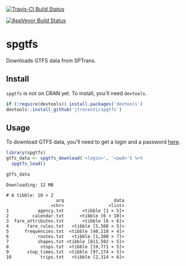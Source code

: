 [![Travis-CI Build Status](https://travis-ci.org/jtrecenti/spgtfs.svg?branch=master)](https://travis-ci.org/jtrecenti/spgtfs)

[![AppVeyor Build Status](https://ci.appveyor.com/api/projects/status/github/jtrecenti/spgtfs?branch=master&svg=true)](https://ci.appveyor.com/project/jtrecenti/spgtfs)

# spgtfs

Downloads GTFS data from SPTrans.

## Install

`spgtfs` is not on CRAN yet. To install, you'll need `devtools`.

```r
if (!require(devtools)) install.packages('devtools')
devtools::install_github('jtrecenti/spgtfs')
```

## Usage

To download GTFS data, you'll need to get a login and a password [here](http://www.sptrans.com.br/desenvolvedores/Default.aspx?login).

```r
library(spgtfs)
gtfs_data <- spgtfs_download('<login>', '<pwd>') %>% 
  spgtfs_load()

gtfs_data
```

```
Downloading: 12 MB
```

```
# A tibble: 10 × 2
                   arq                   data
                 <chr>                 <list>
1           agency.txt       <tibble [1 × 5]>
2         calendar.txt      <tibble [6 × 10]>
3  fare_attributes.txt       <tibble [6 × 6]>
4       fare_rules.txt   <tibble [5,508 × 5]>
5      frequencies.txt  <tibble [40,118 × 4]>
6           routes.txt   <tibble [1,380 × 7]>
7           shapes.txt <tibble [811,592 × 5]>
8            stops.txt  <tibble [19,771 × 5]>
9       stop_times.txt  <tibble [97,174 × 5]>
10           trips.txt   <tibble [2,314 × 6]>
```

